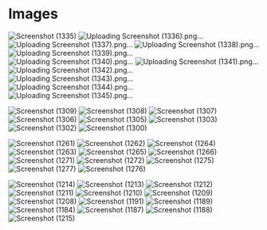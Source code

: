 # Images
![Screenshot (1335)](https://github.com/RuleLuluDamara/Images/assets/105763198/d4e0db15-26dd-40cd-99a3-fb877267e507)
![Uploading Screenshot (1336).png…]()
![Uploading Screenshot (1337).png…]()
![Uploading Screenshot (1338).png…]()
![Uploading Screenshot (1339).png…]()
![Uploading Screenshot (1340).png…]()
![Uploading Screenshot (1341).png…]()
![Uploading Screenshot (1342).png…]()
![Uploading Screenshot (1343).png…]()
![Uploading Screenshot (1344).png…]()
![Uploading Screenshot (1345).png…]()




![Screenshot (1309)](https://github.com/RuleLuluDamara/Images/assets/105763198/3bbc2cbc-450d-4bf8-9fe4-da625a169ce9)
![Screenshot (1308)](https://github.com/RuleLuluDamara/Images/assets/105763198/d07390eb-c88a-4887-aa1f-e136a5990862)
![Screenshot (1307)](https://github.com/RuleLuluDamara/Images/assets/105763198/4431aeaf-868b-419a-adba-f9b5f1284043)
![Screenshot (1306)](https://github.com/RuleLuluDamara/Images/assets/105763198/5fa43494-3d70-4a32-86d8-22af16e04971)
![Screenshot (1305)](https://github.com/RuleLuluDamara/Images/assets/105763198/878992a8-8e86-47be-b2b5-e1dc3e6c463a)
![Screenshot (1303)](https://github.com/RuleLuluDamara/Images/assets/105763198/6dde0ab3-e1ea-44d9-842c-9b71e5518055)
![Screenshot (1302)](https://github.com/RuleLuluDamara/Images/assets/105763198/c5be1e7b-c3f6-4ceb-9eef-1c8e4cebe582)
![Screenshot (1300)](https://github.com/RuleLuluDamara/Images/assets/105763198/516029a0-00a5-4dd7-809e-e262071f1226)







![Screenshot (1261)](https://github.com/RuleLuluDamara/Images/assets/105763198/64db826d-8ee3-4aed-acb7-03a3eefde487)
![Screenshot (1262)](https://github.com/RuleLuluDamara/Images/assets/105763198/6e180f06-775a-4464-9757-baa8e720d68e)
![Screenshot (1264)](https://github.com/RuleLuluDamara/Images/assets/105763198/348dd6f8-8a49-4b21-99b9-4bc8c290d6cd)
![Screenshot (1263)](https://github.com/RuleLuluDamara/Images/assets/105763198/db6c1ad2-f53f-40e3-b150-b60499d0f7b1)
![Screenshot (1265)](https://github.com/RuleLuluDamara/Images/assets/105763198/5bf44084-69c8-4b20-ab87-b783dc318138)
![Screenshot (1266)](https://github.com/RuleLuluDamara/Images/assets/105763198/875989ef-4719-4701-8da8-4f3c88018cfa)
![Screenshot (1271)](https://github.com/RuleLuluDamara/Images/assets/105763198/308c0091-8ddb-4f21-946e-49df8f5d6329)
![Screenshot (1272)](https://github.com/RuleLuluDamara/Images/assets/105763198/9957f2c2-9f36-4140-a6d9-e3241eac5159)
![Screenshot (1275)](https://github.com/RuleLuluDamara/Images/assets/105763198/ea9e0300-c436-4a70-8be6-a1084d6a30c5)
![Screenshot (1277)](https://github.com/RuleLuluDamara/Images/assets/105763198/40fb4281-d619-4b12-b8fd-dfb53fcae876)
![Screenshot (1276)](https://github.com/RuleLuluDamara/Images/assets/105763198/4a214f9a-cb64-4ffd-8e48-bb7e079245e9)

![Screenshot (1214)](https://user-images.githubusercontent.com/105763198/230563963-8c74692b-26d8-4563-96e0-9f6bba42c908.png)
![Screenshot (1213)](https://user-images.githubusercontent.com/105763198/230563966-661f5540-29eb-4ce7-9b55-90b5e86f106d.png)
![Screenshot (1212)](https://user-images.githubusercontent.com/105763198/230563969-0dff89a0-5c7b-4f94-ba0c-9db4f3227cb8.png)
![Screenshot (1211)](https://user-images.githubusercontent.com/105763198/230563973-e208a675-78fe-4630-abe8-157618d39b4c.png)
![Screenshot (1210)](https://user-images.githubusercontent.com/105763198/230563977-91fe9561-f7d9-4a3b-b52b-59ee5d110f20.png)
![Screenshot (1209)](https://user-images.githubusercontent.com/105763198/230563980-db937dcc-2e53-4f20-a837-5df44f8e9bf4.png)
![Screenshot (1208)](https://user-images.githubusercontent.com/105763198/230563983-1acf0213-82ae-4af1-8d3a-d357c94843e6.png)
![Screenshot (1191)](https://user-images.githubusercontent.com/105763198/230564185-7a67c322-20ce-423c-9b5b-814be77fb078.png)
![Screenshot (1189)](https://user-images.githubusercontent.com/105763198/230564230-94f1c3b6-2f9b-499e-af65-2bc9a81a6054.png)
![Screenshot (1184)](https://user-images.githubusercontent.com/105763198/230564253-0a8abcc6-1278-44fb-8977-009cc1eef170.png)
![Screenshot (1187)](https://user-images.githubusercontent.com/105763198/230564259-f9f79600-630c-4e83-9af6-521cfd1f2638.png)
![Screenshot (1188)](https://user-images.githubusercontent.com/105763198/230564264-7bb27753-2a45-4074-82ee-05bab2f86c3a.png)
![Screenshot (1215)](https://user-images.githubusercontent.com/105763198/230564446-e5ed7152-2d56-4dc3-bc94-6070df0e2930.png)
